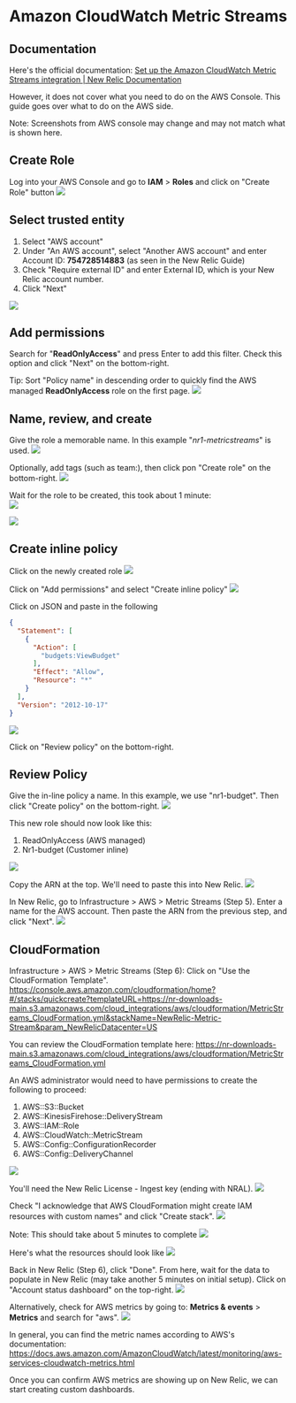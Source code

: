 # Amazon CloudWatch Metric Streams


## Documentation
Here's the official documentation: 
[Set up the Amazon CloudWatch Metric Streams integration | New Relic Documentation](https://docs.newrelic.com/docs/infrastructure/amazon-integrations/connect/aws-metric-stream-setup)

However, it does not cover what you need to do on the AWS Console.  This guide goes over what to do on the AWS side.  

Note: Screenshots from AWS console may change and may not match what is shown here.

## Create Role

Log into your AWS Console and go to **IAM** > **Roles** and click on "Create Role" button
![](metric-streams/metric-streams_01.png)


## Select trusted entity

1. Select "AWS account"
2. Under "An AWS account", select "Another AWS account" and enter Account ID: **754728514883** (as seen in the New Relic Guide)
3. Check "Require external ID" and enter External ID, which is your New Relic account number.
4. Click "Next"

![](metric-streams/metric-streams_02.png)

## Add permissions
Search for "**ReadOnlyAccess**" and press Enter to add this filter.  Check this option and click "Next" on the bottom-right.

Tip: Sort "Policy name" in descending order to quickly find the AWS managed **ReadOnlyAccess** role on the first page.
![](metric-streams/metric-streams_03.png)


## Name, review, and create
Give the role a memorable name.  In this example "*nr1-metricstreams*" is used.
![](metric-streams/metric-streams_04.png)

Optionally, add tags (such as team:<your-team>), then click pon "Create role" on the bottom-right.
![](metric-streams/metric-streams_05.png)

Wait for the role to be created, this took about 1 minute:  
![](metric-streams/metric-streams_06.png)  

![](metric-streams/metric-streams_07.png)


## Create inline policy

Click on the newly created role
![](metric-streams/metric-streams_08.png)

Click on "Add permissions" and select "Create inline policy"
![](metric-streams/metric-streams_09.png)

Click on JSON and paste in the following

```json
{
  "Statement": [
    {
      "Action": [
        "budgets:ViewBudget"
      ],
      "Effect": "Allow",
      "Resource": "*"
    }
  ],
  "Version": "2012-10-17"
}
```
![](metric-streams/metric-streams_10.png)

Click on "Review policy" on the bottom-right.


## Review Policy

Give the in-line policy a name.  In this example, we use "nr1-budget".  Then click "Create policy" on the bottom-right.
![](metric-streams/metric-streams_11.png)


This new role should now look like this:
1. ReadOnlyAccess (AWS managed)
2. Nr1-budget (Customer inline)

![](metric-streams/metric-streams_12.png)


Copy the ARN at the top.  We'll need to paste this into New Relic.
![](metric-streams/metric-streams_13.png)

In New Relic, go to Infrastructure > AWS > Metric Streams (Step 5).  Enter a name for the AWS account.  Then paste the ARN from the previous step, and click "Next".
![](metric-streams/metric-streams_14.png)


## CloudFormation

Infrastructure > AWS > Metric Streams (Step 6): Click on "Use the CloudFormation Template".
https://console.aws.amazon.com/cloudformation/home?#/stacks/quickcreate?templateURL=https://nr-downloads-main.s3.amazonaws.com/cloud_integrations/aws/cloudformation/MetricStreams_CloudFormation.yml&stackName=NewRelic-Metric-Stream&param_NewRelicDatacenter=US

You can review the CloudFormation template here:
https://nr-downloads-main.s3.amazonaws.com/cloud_integrations/aws/cloudformation/MetricStreams_CloudFormation.yml

An AWS administrator would need to have permissions to create the following to proceed:
1. AWS::S3::Bucket
2. AWS::KinesisFirehose::DeliveryStream
3. AWS::IAM::Role
4. AWS::CloudWatch::MetricStream
5. AWS::Config::ConfigurationRecorder
6. AWS::Config::DeliveryChannel

![](metric-streams/metric-streams_15.png)

You'll need the New Relic License - Ingest key (ending with NRAL).
![](metric-streams/metric-streams_16.png)

Check "I acknowledge that AWS CloudFormation might create IAM resources with custom names" and click "Create stack".
![](metric-streams/metric-streams_17.png)


Note: This should take about 5 minutes to complete
![](metric-streams/metric-streams_18.png)

Here's what the resources should look like
![](metric-streams/metric-streams_19.png)

Back in New Relic (Step 6), click "Done".  From here, wait for the data to populate in New Relic (may take another 5 minutes on initial setup).  Click on "Account status dashboard" on the top-right.
![](metric-streams/metric-streams_20.png)

Alternatively, check for AWS metrics by going to: 
**Metrics & events** > **Metrics** and search for "aws".
![](metric-streams/metric-streams_21.png)

In general, you can find the metric names according to AWS's documentation:
https://docs.aws.amazon.com/AmazonCloudWatch/latest/monitoring/aws-services-cloudwatch-metrics.html


Once you can confirm AWS metrics are showing up on New Relic, we can start creating custom dashboards.

